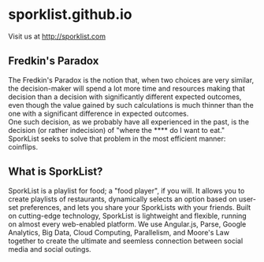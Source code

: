 # sporklist.github.io

Visit us at http://sporklist.com

## Fredkin's Paradox

The Fredkin's Paradox is the notion that, when two choices are very similar, the decision-maker will spend a lot more time and resources making that decision than a decision with significantly different expected outcomes, even though the value gained by such calculations is much thinner than the one with a significant difference in expected outcomes.  
One such decision, as we probably have all experienced in the past, is the decision (or rather indecision) of "where the **** do I want to eat." SporkList seeks to solve that problem in the most efficient manner: coinflips.

## What is SporkList?
SporkList is a playlist for food; a "food player", if you will. It allows you to create playlists of restaurants, dynamically selects an option based on user-set preferences, and lets you share your SporkLists with your friends. Built on cutting-edge technology, SporkList is lightweight and flexible, running on almost every web-enabled platform. We use Angular.js, Parse, Google Analytics, Big Data, Cloud Computing, Parallelism, and Moore's Law together to create the ultimate and seemless connection between social media and social outings. 
